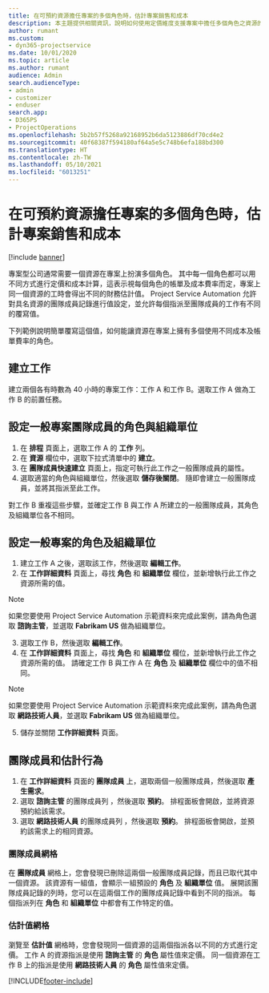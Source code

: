 ```yaml
---
title: 在可預約資源擔任專案的多個角色時，估計專案銷售和成本
description: 本主題提供相關資訊，說明如何使用定價維度支援專案中擔任多個角色之資源的定價和成本計算。
author: rumant
ms.custom:
- dyn365-projectservice
ms.date: 10/01/2020
ms.topic: article
ms.author: rumant
audience: Admin
search.audienceType:
- admin
- customizer
- enduser
search.app:
- D365PS
- ProjectOperations
ms.openlocfilehash: 5b2b57f5268a92168952b6da5123886df70cd4e2
ms.sourcegitcommit: 40f68387f594180af64a5e5c748b6efa188bd300
ms.translationtype: HT
ms.contentlocale: zh-TW
ms.lasthandoff: 05/10/2021
ms.locfileid: "6013251"
---
```

# <a name="estimate-project-sales-and-costs-when-a-bookable-resource-fills-multiple-roles-for-a-project"></a>在可預約資源擔任專案的多個角色時，估計專案銷售和成本 

[!include [banner](../includes/psa-now-project-operations.md)]

專案型公司通常需要一個資源在專案上扮演多個角色。 其中每一個角色都可以用不同方式進行定價和成本計算，這表示視每個角色的帳單及成本費率而定，專案上同一個資源的工時會得出不同的財務估計值。 Project Service Automation 允許對具名資源的團隊成員記錄進行值設定，並允許每個指派至團隊成員的工作有不同的覆寫值。

下列範例說明簡單覆寫這個值，如何能讓資源在專案上擁有多個使用不同成本及帳單費率的角色。

## <a name="create-tasks"></a>建立工作
建立兩個各有時數為 40 小時的專案工作：工作 A 和工作 B。選取工作 A 做為工作 B 的前置任務。

## <a name="set-up-role-and-organization-unit-for-a-generic-project-team-member"></a>設定一般專案團隊成員的角色與組織單位

1. 在 **排程** 頁面上，選取工作 A 的 **工作** 列。 
2. 在 **資源** 欄位中，選取下拉式清單中的 **建立**。
3. 在 **團隊成員快速建立** 頁面上，指定可執行此工作之一般團隊成員的屬性。
4. 選取適當的角色與組織單位，然後選取 **儲存後關閉**。 隨即會建立一般團隊成員，並將其指派至此工作。 

對工作 B 重複這些步驟，並確定工作 B 與工作 A 所建立的一般團隊成員，其角色及組織單位各不相同。 

## <a name="set-up-role-and-organization-unit-for-a-project-task"></a>設定一般專案的角色及組織單位

1. 建立工作 A 之後，選取該工作，然後選取 **編輯工作**。
2. 在 **工作詳細資料** 頁面上，尋找 **角色** 和 **組織單位** 欄位，並新增執行此工作之資源所需的值。 

  > [!NOTE]
  > 如果您要使用 Project Service Automation 示範資料來完成此案例，請為角色選取 **諮詢主管**，並選取 **Fabrikam US** 做為組織單位。

3. 選取工作 B，然後選取 **編輯工作**。
4. 在 **工作詳細資料** 頁面上，尋找 **角色** 和 **組織單位** 欄位，並新增執行此工作之資源所需的值。 請確定工作 B 與工作 A 在 **角色** 及 **組織單位** 欄位中的值不相同。 

  > [!NOTE]
  > 如果您要使用 Project Service Automation 示範資料來完成此案例，請為角色選取 **網路技術人員**，並選取 **Fabrikam US** 做為組織單位。

5. 儲存並關閉 **工作詳細資料** 頁面。 

## <a name="team-member-and-estimates-behavior"></a>團隊成員和估計行為 

1. 在 **工作詳細資料** 頁面的 **團隊成員** 上，選取兩個一般團隊成員，然後選取 **產生需求**。 
2. 選取 **諮詢主管** 的團隊成員列 ，然後選取 **預約**。 排程面板會開啟，並將資源預約給該需求。
3. 選取 **網路技術人員** 的團隊成員列 ，然後選取 **預約**。 排程面板會開啟，並預約該需求上的相同資源。

### <a name="team-member-grid"></a>團隊成員網格 
在 **團隊成員** 網格上，您會發現已刪除這兩個一般團隊成員記錄，而且已取代其中一個資源。 該資源有一組值，會顯示一組預設的 **角色** 及 **組織單位** 值。
展開該團隊成員記錄的列時，您可以在這兩個工作的團隊成員記錄中看到不同的指派。 每個指派列在 **角色** 和 **組織單位** 中都會有工作特定的值。 

### <a name="estimates-grid"></a>估計值網格 
瀏覽至 **估計值** 網格時，您會發現同一個資源的這兩個指派各以不同的方式進行定價。
工作 A 的資源指派是使用 **諮詢主管** 的 **角色** 屬性值來定價。 同一個資源在工作 B 上的指派是使用 **網路技術人員** 的 **角色** 屬性值來定價。



[!INCLUDE[footer-include](../includes/footer-banner.md)]